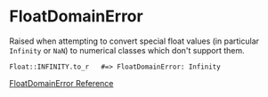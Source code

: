 # FloatDomainError

Raised when attempting to convert special float values (in particular
`Infinity` or `NaN`) to numerical classes which don't support them.

    Float::INFINITY.to_r   #=> FloatDomainError: Infinity

[FloatDomainError Reference](https://ruby-doc.org/core-2.7.0/FloatDomainError.html)
